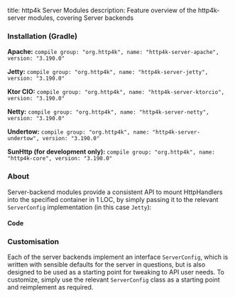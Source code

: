 title: http4k Server Modules
description: Feature overview of the http4k-server modules, covering Server backends

### Installation (Gradle)
**Apache:** ```compile group: "org.http4k", name: "http4k-server-apache", version: "3.190.0"```

**Jetty:** ```compile group: "org.http4k", name: "http4k-server-jetty", version: "3.190.0"```

**Ktor CIO:** ```compile group: "org.http4k", name: "http4k-server-ktorcio", version: "3.190.0"```

**Netty:** ```compile group: "org.http4k", name: "http4k-server-netty", version: "3.190.0"```

**Undertow:** ```compile group: "org.http4k", name: "http4k-server-undertow", version: "3.190.0"```

**SunHttp (for development only):** ```compile group: "org.http4k", name: "http4k-core", version: "3.190.0"```

### About
Server-backend modules provide a consistent API to mount HttpHandlers into the specified container in 1 LOC, by 
simply passing it to the relevant `ServerConfig` implementation (in this case `Jetty`):

#### Code [<img class="octocat"/>](https://github.com/http4k/http4k/blob/master/src/docs/guide/modules/servers/example_http.kt)
<script src="https://gist-it.appspot.com/https://github.com/http4k/http4k/blob/master/src/docs/guide/modules/servers/example_http.kt"></script>

### Customisation
Each of the server backends implement an interface `ServerConfig`, which is written with sensible defaults for the server in questions, 
but is also designed to be used as a starting point for tweaking to API user needs. To customize, simply use the relevant `ServerConfig` 
class as a starting point and reimplement as required.
